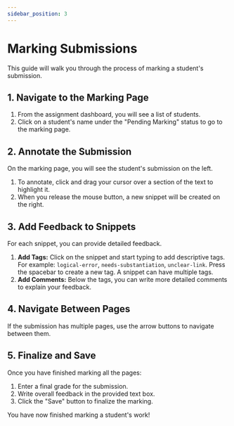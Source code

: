 ```yaml
---
sidebar_position: 3
---
```


# Marking Submissions

This guide will walk you through the process of marking a student's submission.

## 1. Navigate to the Marking Page

1.  From the assignment dashboard, you will see a list of students.
2.  Click on a student's name under the "Pending Marking" status to go to the marking page.

## 2. Annotate the Submission

On the marking page, you will see the student's submission on the left.

1.  To annotate, click and drag your cursor over a section of the text to highlight it.
2.  When you release the mouse button, a new snippet will be created on the right.

## 3. Add Feedback to Snippets

For each snippet, you can provide detailed feedback.

1.  **Add Tags:** Click on the snippet and start typing to add descriptive tags. For example: `logical-error`, `needs-substantiation`, `unclear-link`. Press the spacebar to create a new tag. A snippet can have multiple tags.
2.  **Add Comments:** Below the tags, you can write more detailed comments to explain your feedback.

## 4. Navigate Between Pages

If the submission has multiple pages, use the arrow buttons to navigate between them.

## 5. Finalize and Save

Once you have finished marking all the pages:

1.  Enter a final grade for the submission.
2.  Write overall feedback in the provided text box.
3.  Click the "Save" button to finalize the marking.

You have now finished marking a student's work!
